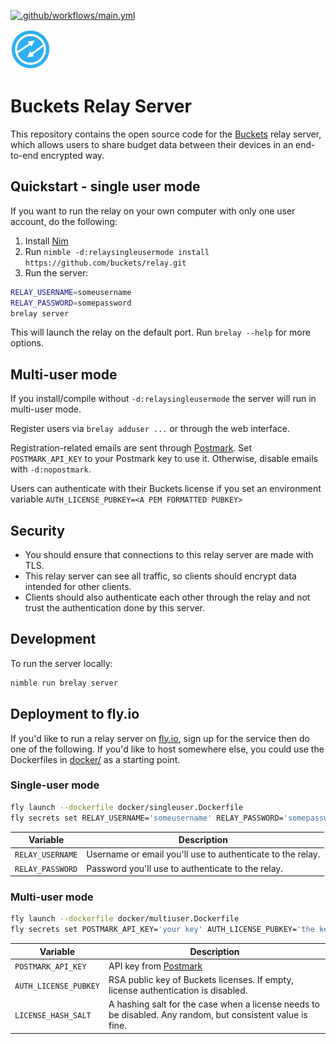 [![.github/workflows/main.yml](https://github.com/buckets/relay/actions/workflows/main.yml/badge.svg)](https://github.com/buckets/relay/actions/workflows/main.yml)

![Buckets Relay Server Logo](./src/static/favicon.png)

# Buckets Relay Server

This repository contains the open source code for the [Buckets](https://www.budgetwithbuckets.com) relay server, which allows users to share budget data between their devices in an end-to-end encrypted way.

## Quickstart - single user mode

If you want to run the relay on your own computer with only one user account, do the following:

1. Install [Nim](https://nim-lang.org/)
2. Run `nimble -d:relaysingleusermode install https://github.com/buckets/relay.git`
3. Run the server:

```sh
RELAY_USERNAME=someusername
RELAY_PASSWORD=somepassword
brelay server
```

This will launch the relay on the default port. Run `brelay --help` for more options.

## Multi-user mode

If you install/compile without `-d:relaysingleusermode` the server will run in multi-user mode.

Register users via `brelay adduser ...` or through the web interface.

Registration-related emails are sent through [Postmark](https://postmarkapp.com/). Set `POSTMARK_API_KEY` to your Postmark key to use it. Otherwise, disable emails with `-d:nopostmark`.

Users can authenticate with their Buckets license if you set an environment variable `AUTH_LICENSE_PUBKEY=<A PEM FORMATTED PUBKEY>`

## Security

- You should ensure that connections to this relay server are made with TLS.
- This relay server can see all traffic, so clients should encrypt data intended for other clients.
- Clients should also authenticate each other through the relay and not trust the authentication done by this server.

## Development

To run the server locally:

```sh
nimble run brelay server
```

## Deployment to fly.io

If you'd like to run a relay server on [fly.io](https://fly.io/), sign up for the service then do one of the following. If you'd like to host somewhere else, you could use the Dockerfiles in [docker/](./docker/) as a starting point.

### Single-user mode

```sh
fly launch --dockerfile docker/singleuser.Dockerfile
fly secrets set RELAY_USERNAME='someusername' RELAY_PASSWORD='somepassword'
```

| Variable | Description |
|---|---|
| `RELAY_USERNAME` | Username or email you'll use to authenticate to the relay. |
| `RELAY_PASSWORD` | Password you'll use to authenticate to the relay. |

### Multi-user mode

```sh
fly launch --dockerfile docker/multiuser.Dockerfile
fly secrets set POSTMARK_API_KEY='your key' AUTH_LICENSE_PUBKEY='the key' LICENSE_HASH_SALT='choose something here'
```

| Variable | Description |
|---|---|
| `POSTMARK_API_KEY` | API key from [Postmark](https://postmarkapp.com/) |
| `AUTH_LICENSE_PUBKEY` | RSA public key of Buckets licenses. If empty, license authentication is disabled. |
| `LICENSE_HASH_SALT` | A hashing salt for the case when a license needs to be disabled. Any random, but consistent value is fine. |
